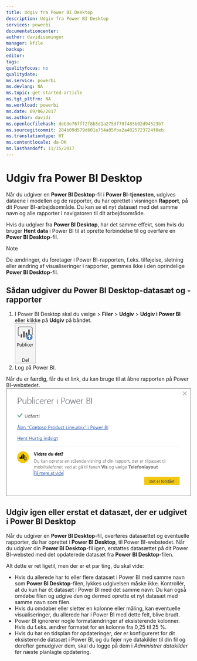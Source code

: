 ```yaml
---
title: Udgiv fra Power BI Desktop
description: Udgiv fra Power BI Desktop
services: powerbi
documentationcenter: 
author: davidiseminger
manager: kfile
backup: 
editor: 
tags: 
qualityfocus: no
qualitydate: 
ms.service: powerbi
ms.devlang: NA
ms.topic: get-started-article
ms.tgt_pltfrm: NA
ms.workload: powerbi
ms.date: 09/06/2017
ms.author: davidi
ms.openlocfilehash: deb3e76fff2f8b5d1a275df70f485b02d94523b7
ms.sourcegitcommit: 284b09d579d601e754a05fba2a4025723724f8eb
ms.translationtype: HT
ms.contentlocale: da-DK
ms.lasthandoff: 11/15/2017
---
```

# <a name="publish-from-power-bi-desktop"></a>Udgiv fra Power BI Desktop
Når du udgiver en **Power BI Desktop**-fil i **Power BI-tjenesten**, udgives dataene i modellen og de rapporter, du har oprettet i visningen **Rapport**, på dit Power BI-arbejdsområde. Du kan se et nyt datasæt med det samme navn og alle rapporter i navigatoren til dit arbejdsområde.

Hvis du udgiver fra **Power BI Desktop**, har det samme effekt, som hvis du bruger **Hent data** i Power BI til at oprette forbindelse til og overføre en **Power BI Desktop**-fil.

> [!NOTE]
> De ændringer, du foretager i Power BI-rapporten, f.eks. tilføjelse, sletning eller ændring af visualiseringer i rapporter, gemmes ikke i den oprindelige **Power BI Desktop**-fil.
> 
> 

## <a name="to-publish-a-power-bi-desktop-dataset-and-reports"></a>Sådan udgiver du Power BI Desktop-datasæt og -rapporter
1. I Power BI Desktop skal du vælge \> **Filer** \> **Udgiv** \> **Udgiv i Power BI** eller klikke på **Udgiv** på båndet.  
   ![](media/desktop-upload-desktop-files/pbid_publish_publishbutton.png)
2. Log på Power BI.

Når du er færdig, får du et link, du kan bruge til at åbne rapporten på Power BI-webstedet.  
    ![](media/desktop-upload-desktop-files/pbid_publish_success.png)

## <a name="re-publish-or-replace-a-dataset-published-from-power-bi-desktop"></a>Udgiv igen eller erstat et datasæt, der er udgivet i Power BI Desktop
Når du udgiver en **Power BI Desktop**-fil, overføres datasættet og eventuelle rapporter, du har oprettet i **Power BI Desktop**, til Power BI-webstedet. Når du udgiver din **Power BI Desktop**-fil igen, erstattes datasættet på dit Power BI-websted med det opdaterede datasæt fra **Power BI Desktop**-filen.

Alt dette er ret ligetil, men der er et par ting, du skal vide:

* Hvis du allerede har to eller flere datasæt i Power BI med samme navn som **Power BI Desktop**-filen, lykkes udgivelsen måske ikke. Kontrollér, at du kun har ét datasæt i Power BI med det samme navn. Du kan også omdøbe filen og udgive den og dermed oprette et nyt datasæt med samme navn som filen.
* Hvis du omdøber eller sletter en kolonne eller måling, kan eventuelle visualiseringer, du allerede har i Power BI med dette felt, blive brudt. 
* Power BI ignorerer nogle formatændringer af eksisterende kolonner. Hvis du f.eks. ændrer formatet for en kolonne fra 0,25 til 25 %.
* Hvis du har en tidsplan for opdateringer, der er konfigureret for dit eksisterende datasæt i Power BI, og du føjer nye datakilder til din fil og derefter genudgiver dem, skal du logge på dem i *Administrer datakilder* før næste planlagte opdatering.

